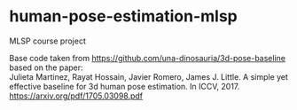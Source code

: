 # human-pose-estimation-mlsp
MLSP course project

Base code taken from https://github.com/una-dinosauria/3d-pose-baseline based on the paper:<br>
Julieta Martinez, Rayat Hossain, Javier Romero, James J. Little. A simple yet effective baseline for 3d human pose estimation. In ICCV, 2017. https://arxiv.org/pdf/1705.03098.pdf
